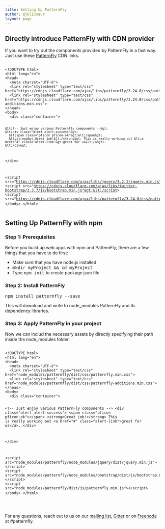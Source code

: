 ```yaml
---
title: Setting Up PatternFly
author: ajolicoeur
layout: page
---
```

<div class="row">
  <div class="col-md-12">
    <h2>Directly introduce PatternFly with CDN provider</h2>
  </div>
</div>
<div class="row">
  <div class="col-md-12">
    <p>
      If you want to try out the components provided by PatternFly in a fast way. Just use these <a href="https://cdnjs.com/libraries/patternfly" target="top">PatternFly</a> CDN links.
    </p>
  </div>
  <div class="col-xs-12 col-sm-12 col-md-12">
    <pre class="prettyprint">
      <code class="language-html">
&lt;!DOCTYPE html&gt;
&lt;html lang="en"&gt;
&lt;head&gt;
  &lt;meta charset="UTF-8"&gt;
  &lt;link rel="stylesheet" type="text/css" href="https://cdnjs.cloudflare.com/ajax/libs/patternfly/3.24.0/css/patternfly.min.css"&gt;
  &lt;link rel="stylesheet" type="text/css" href="https://cdnjs.cloudflare.com/ajax/libs/patternfly/3.24.0/css/patternfly-additions.min.css"&gt;
&lt;/head&gt;
&lt;body&gt;
  &lt;div class="container"&gt;

    &lt;!-- Just enjoy various PatternFly components --&gt;
    &lt;div class="alert alert-success"&gt;
      &lt;span class="pficon pficon-ok"&gt;&lt;/span&gt;
      &lt;strong&gt;Great job!&lt;/strong&gt; This is really working out &lt;a href="#" class="alert-link"&gt;great for us&lt;/a&gt;.
    &lt;/div&gt;

  &lt;/div&gt;

  &lt;script src="https://cdnjs.cloudflare.com/ajax/libs/jquery/3.2.1/jquery.min.js"&gt;&lt;/script&gt;
  &lt;script src="https://cdnjs.cloudflare.com/ajax/libs/twitter-bootstrap/3.3.7/js/bootstrap.min.js"&gt;&lt;/script&gt;
  &lt;script src="https://cdnjs.cloudflare.com/ajax/libs/patternfly/3.24.0/css/patternfly.min.css"&gt;&lt;/script&gt;
&lt;/body&gt;
&lt;/html&gt;
      </code>
    </pre>
  </div>
</div>
<div class="row">
  <div class="col-md-12">
    <h2>Setting Up PatternFly with npm</h2>
  </div>
</div>
<div class="row">
  <div class="col-md-12">
    <h3>Step 1: Prerequisites</h3>
    <div class="row">
      <div class="col-xs-12 col-sm-12 col-md-12">
        <p>Before you build up web apps with npm and PatternFly, there are a few things that you have to do first:</p>
        <ul>
          <li>Make sure that you have node.js installed.</li>
          <li><kbd>mkdir myProject && cd myProject</kbd></li>
          <li>Type <kbd>npm init</kbd> to create package.json file.</li>
        </ul>
      </div>
    </div>
  </div>
</div>
<div class="row">
  <div class="col-xs-12 col-sm-12 col-md-12">
    <h3>Step 2: Install PatternFly</h3>
    <p>
      <kbd>
        npm install patternfly --save
      </kbd>
    </p>
    <p>This will download and write to node_modules PatternFly and its dependency libraries.</p>
  </div>
</div>
<div class="row">
  <div class="col-xs-12 col-sm-12 col-md-12">
    <h3>Step 3: Apply PatternFly in your project</h3>
    <p>Now we can includ the necessary assets by directly specifying their path inside the node_modules folder.</p>
  </div>
  <div class="col-xs-12 col-sm-12 col-md-12">
    <pre class="prettyprint">
      <code class="language-html">
&lt;!DOCTYPE html&gt;
&lt;html lang="en"&gt;
&lt;head&gt;
  &lt;meta charset="UTF-8"&gt;
  &lt;link rel="stylesheet" type="text/css" href="node_modules/patternfly/dist/css/patternfly.min.css"&gt;
  &lt;link rel="stylesheet" type="text/css" href="node_modules/patternfly/dist/css/patternfly-additions.min.css"&gt;
&lt;/head&gt;
&lt;body&gt;
  &lt;div class="container"&gt;

  &lt;!-- Just enjoy various PatternFly components --&gt;
  &lt;div class="alert alert-success"&gt;
    &lt;span class="pficon pficon-ok"&gt;&lt;/span&gt;
    &lt;strong&gt;Great job!&lt;/strong&gt; This is really working out &lt;a href="#" class="alert-link"&gt;great for us&lt;/a&gt;.
  &lt;/div&gt;

  &lt;/div&gt;

  &lt;script src="node_modules/patternfly/node_modules/jquery/dist/jquery.min.js"&gt;&lt;/script&gt;
  &lt;script src="node_modules/patternfly/node_modules/bootstrap/dist/js/bootstrap.min.js"&gt;&lt;/script&gt;
  &lt;script src="node_modules/patternfly/dist/js/patternfly.min.js"&gt;&lt;/script&gt;
&lt;/body&gt;
&lt;/html&gt;
      </code>
    </pre>
  </div>
</div>
<br/>
<div class="well">
  <p>
    For any questions, reach out to us on our <a href="mailto:patternfly@redhat.com">mailing list</a>, <a href="https://gitter.im/patternfly/patternfly?utm_source=share-link&utm_medium=link&utm_campaign=share-link" target="top">Gitter</a> or on <a href="https://webchat.freenode.net/" target="top">Freenode</a> at #patternfly.
  </p>
</div>